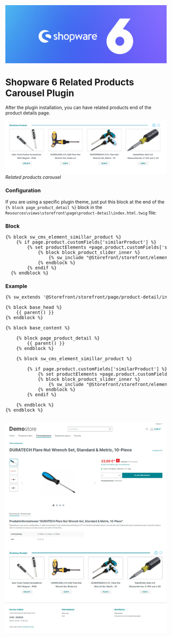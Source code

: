 ![](src/Resources/config/poc-shopware-6.jpg)

# Shopware 6 Related Products Carousel Plugin

After the plugin installation, you can have related products end of the product details page.

![](src/Resources/config/related_products_carousel.jpg)
*Related products carousel*

### Configuration

If you are using a specific plugin theme, just put this block at the end of the ` {% block page_product_detail %}` block in the
`Resources\views\storefront\page\product-detail\index.html.twig` file:


### Block

<pre>
{% block sw_cms_element_simillar_product %}
    {% if page.product.customFields['similarProduct'] %}
        {% set productElements =page.product.customFields['similarProduct'] %}
            {% block block_product_slider_inner %}
                {% sw_include "@Storefront/storefront/element/cms-element-simillar-product.html.twig" ignore missing %}
            {% endblock %}
        {% endif %}
  {% endblock %}
</pre>

### Example
<pre>
{% sw_extends '@Storefront/storefront/page/product-detail/index.html.twig' %}

{% block base_head %}
    {{ parent() }}
{% endblock %}

{% block base_content %}

    {% block page_product_detail %}
        {{ parent() }}
    {% endblock %}

    {% block sw_cms_element_simillar_product %}

        {% if page.product.customFields['similarProduct'] %}
            {% set productElements =page.product.customFields['similarProduct'] %}
            {% block block_product_slider_inner %}
                {% sw_include "@Storefront/storefront/element/cms-element-simillar-product.html.twig" ignore missing %}
            {% endblock %}
        {% endif %}

    {% endblock %}
{% endblock %}

</pre>

![](src/Resources/config/related_products_carousel_1.jpg)

